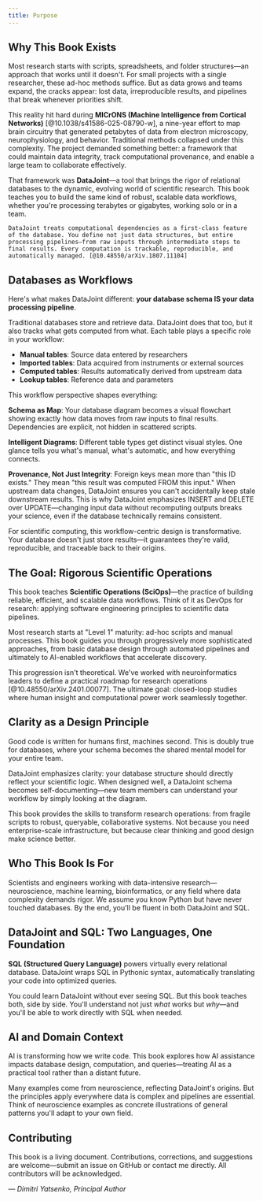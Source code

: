 ```yaml
---
title: Purpose
---
```


## Why This Book Exists

Most research starts with scripts, spreadsheets, and folder structures—an approach that works until it doesn't. For small projects with a single researcher, these ad-hoc methods suffice. But as data grows and teams expand, the cracks appear: lost data, irreproducible results, and pipelines that break whenever priorities shift.

This reality hit hard during **MICrONS (Machine Intelligence from Cortical Networks)** [@10.1038/s41586-025-08790-w], a nine-year effort to map brain circuitry that generated petabytes of data from electron microscopy, neurophysiology, and behavior. Traditional methods collapsed under this complexity. The project demanded something better: a framework that could maintain data integrity, track computational provenance, and enable a large team to collaborate effectively.

That framework was **DataJoint**—a tool that brings the rigor of relational databases to the dynamic, evolving world of scientific research. This book teaches you to build the same kind of robust, scalable data workflows, whether you're processing terabytes or gigabytes, working solo or in a team. 

```{admonition} Key Innovation
DataJoint treats computational dependencies as a first-class feature of the database. You define not just data structures, but entire processing pipelines—from raw inputs through intermediate steps to final results. Every computation is trackable, reproducible, and automatically managed. [@10.48550/arXiv.1807.11104]
```

## Databases as Workflows

Here's what makes DataJoint different: **your database schema IS your data processing pipeline**.

Traditional databases store and retrieve data. DataJoint does that too, but it also tracks what gets computed from what. Each table plays a specific role in your workflow:

- **Manual tables**: Source data entered by researchers
- **Imported tables**: Data acquired from instruments or external sources
- **Computed tables**: Results automatically derived from upstream data
- **Lookup tables**: Reference data and parameters

This workflow perspective shapes everything:

**Schema as Map**: Your database diagram becomes a visual flowchart showing exactly how data moves from raw inputs to final results. Dependencies are explicit, not hidden in scattered scripts.

**Intelligent Diagrams**: Different table types get distinct visual styles. One glance tells you what's manual, what's automatic, and how everything connects.

**Provenance, Not Just Integrity**: Foreign keys mean more than "this ID exists." They mean "this result was computed FROM this input." When upstream data changes, DataJoint ensures you can't accidentally keep stale downstream results. This is why DataJoint emphasizes INSERT and DELETE over UPDATE—changing input data without recomputing outputs breaks your science, even if the database technically remains consistent.

For scientific computing, this workflow-centric design is transformative. Your database doesn't just store results—it guarantees they're valid, reproducible, and traceable back to their origins.

## The Goal: Rigorous Scientific Operations

This book teaches **Scientific Operations (SciOps)**—the practice of building reliable, efficient, and scalable data workflows. Think of it as DevOps for research: applying software engineering principles to scientific data pipelines.

Most research starts at "Level 1" maturity: ad-hoc scripts and manual processes. This book guides you through progressively more sophisticated approaches, from basic database design through automated pipelines and ultimately to AI-enabled workflows that accelerate discovery.

This progression isn't theoretical. We've worked with neuroinformatics leaders to define a practical roadmap for research operations [@10.48550/arXiv.2401.00077]. The ultimate goal: closed-loop studies where human insight and computational power work seamlessly together.

## Clarity as a Design Principle

Good code is written for humans first, machines second. This is doubly true for databases, where your schema becomes the shared mental model for your entire team.

DataJoint emphasizes clarity: your database structure should directly reflect your scientific logic. When designed well, a DataJoint schema becomes self-documenting—new team members can understand your workflow by simply looking at the diagram.

This book provides the skills to transform research operations: from fragile scripts to robust, queryable, collaborative systems. Not because you need enterprise-scale infrastructure, but because clear thinking and good design make science better.

## Who This Book Is For

Scientists and engineers working with data-intensive research—neuroscience, machine learning, bioinformatics, or any field where data complexity demands rigor. We assume you know Python but have never touched databases. By the end, you'll be fluent in both DataJoint and SQL.

## DataJoint and SQL: Two Languages, One Foundation

**SQL (Structured Query Language)** powers virtually every relational database. DataJoint wraps SQL in Pythonic syntax, automatically translating your code into optimized queries.

You could learn DataJoint without ever seeing SQL. But this book teaches both, side by side. You'll understand not just *what* works but *why*—and you'll be able to work directly with SQL when needed.

## AI and Domain Context

AI is transforming how we write code. This book explores how AI assistance impacts database design, computation, and queries—treating AI as a practical tool rather than a distant future.

Many examples come from neuroscience, reflecting DataJoint's origins. But the principles apply everywhere data is complex and pipelines are essential. Think of neuroscience examples as concrete illustrations of general patterns you'll adapt to your own field.

## Contributing

This book is a living document. Contributions, corrections, and suggestions are welcome—submit an issue on GitHub or contact me directly. All contributors will be acknowledged.

*— Dimitri Yatsenko, Principal Author*

